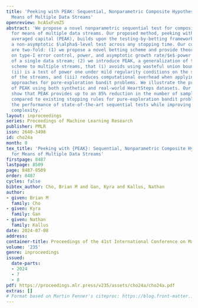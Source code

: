 ```yaml
---
title: 'Peeking with PEAK: Sequential, Nonparametric Composite Hypothesis Tests for
  Means of Multiple Data Streams'
openreview: hcASxFvmZ5
abstract: 'We propose a novel nonparametric sequential test for composite hypotheses
  for means of multiple data streams. Our proposed method, peeking with expectation-based
  averaged capital (PEAK), builds upon the testing-by-betting framework and provides
  a non-asymptotic $\alpha$-level test across any stopping time. Our contributions
  are two-fold: (1) we propose a novel betting scheme and provide theoretical guarantees
  on type-I error control, power, and asymptotic growth rate/$e$-power in the setting
  of a single data stream; (2) we introduce PEAK, a generalization of this betting
  scheme to multiple streams, that (i) avoids using wasteful union bounds via averaging,
  (ii) is a test of power one under mild regularity conditions on the sampling scheme
  of the streams, and (iii) reduces computational overhead when applying the testing-as-betting
  approaches for pure-exploration bandit problems. We illustrate the practical benefits
  of PEAK using both synthetic and real-world HeartSteps datasets. Our experiments
  show that PEAK provides up to an 85% reduction in the number of samples before stopping
  compared to existing stopping rules for pure-exploration bandit problems, and matches
  the performance of state-of-the-art sequential tests while improving upon computational
  complexity.'
layout: inproceedings
series: Proceedings of Machine Learning Research
publisher: PMLR
issn: 2640-3498
id: cho24a
month: 0
tex_title: 'Peeking with {PEAK}: Sequential, Nonparametric Composite Hypothesis Tests
  for Means of Multiple Data Streams'
firstpage: 8487
lastpage: 8509
page: 8487-8509
order: 8487
cycles: false
bibtex_author: Cho, Brian M and Gan, Kyra and Kallus, Nathan
author:
- given: Brian M
  family: Cho
- given: Kyra
  family: Gan
- given: Nathan
  family: Kallus
date: 2024-07-08
address:
container-title: Proceedings of the 41st International Conference on Machine Learning
volume: '235'
genre: inproceedings
issued:
  date-parts:
  - 2024
  - 7
  - 8
pdf: https://proceedings.mlr.press/v235/assets/cho24a/cho24a.pdf
extras: []
# Format based on Martin Fenner's citeproc: https://blog.front-matter.io/posts/citeproc-yaml-for-bibliographies/
---
```

